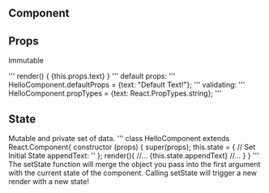 ## Component

## Props
Immutable

'''
render() {
  <Text>{this.props.text}</Text>
}
'''
default props:
'''
HelloComponent.defaultProps = {text: "Default Text!"};
'''
validating:
'''
HelloComponent.propTypes = {text: React.PropTypes.string};
'''

## State
Mutable and private set of data.
'''
class HelloComponent extends React.Component{
  constructor (props) {
    super(props);
    this.state = { // Set Initial State
    appendText: ''
  };
  render(){
  //...
  <Text>{this.state.appendText}</Text>
  //...
  }
}
'''
The setState function will merge the object you pass into the first argument with the current state of the component. Calling setState will trigger a new render with a new state!


